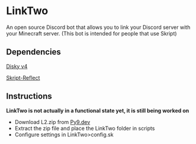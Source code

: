 # LinkTwo
An open source Discord bot that allows you to link your Discord server with your Minecraft server. (This bot is intended for people that use Skript)

## Dependencies
[Disky v4](https://disky.me/)

[Skript-Reflect](https://www.spigotmc.org/resources/skript-reflect.82259/)

## Instructions
**LinkTwo is not actually in a functional state yet, it is still being worked on**
- Download L2.zip from [Py9.dev](https://py9.dev/)
- Extract the zip file and place the LinkTwo folder in scripts
- Configure settings in LinkTwo>config.sk
